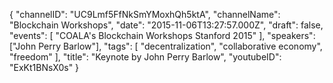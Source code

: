 {
    "channelID": "UC9Lmf5FfNkSmYMoxhQh5ktA",
    "channelName": "Blockchain Workshops",
    "date": "2015-11-06T13:27:57.000Z",
    "draft": false,
    "events": [
        "COALA's Blockchain Workshops Stanford 2015"
    ],
    "speakers": ["John Perry Barlow"],
    "tags": [
        "decentralization",
        "collaborative economy",
        "freedom"
    ],
    "title": "Keynote by John Perry Barlow",
    "youtubeID": "ExKt1BNsX0s"
}
